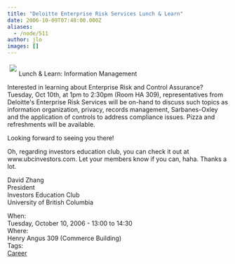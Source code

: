 ```yaml
---
title: "Deloitte Enterprise Risk Services Lunch & Learn"
date: 2006-10-09T07:48:00.000Z
aliases:
  - /node/511
author: jlo
images: []
---
```


<div class="field field-name-body field-type-text-with-summary field-label-hidden"><div class="field-items"><div class="field-item even"><p><img src="http://www.deloitte.com/dtt/cda/l10n/lid-1/img/site/firm_logo.gif" align="left" vspace="5" hspace="5"><br>
Lunch &amp; Learn: Information Management</p>
<p>Interested in learning about Enterprise Risk and Control Assurance?  Tuesday, Oct 10th, at 1pm to 2:30pm (Room HA 309), representatives from Deloitte&apos;s Enterprise Risk Services will be on-hand to discuss such topics as information organization, privacy, records management, Sarbanes-Oxley and the application of controls to address compliance issues.  Pizza and refreshments will be available.</p>
<p>Looking forward to seeing you there!</p>
<p>Oh, regarding investors education club, you can check it out at www.ubcinvestors.com. Let your members know if you can, haha. Thanks a lot. </p>
<p>David Zhang<br>
President<br>
Investors Education Club<br>
University of British Columbia</p>
</div></div></div><div class="field field-name-field-dates field-type-datetime field-label-above"><div class="field-label">When:&#xA0;</div><div class="field-items"><div class="field-item even"><span class="date-display-single">Tuesday, October 10, 2006 - <span class="date-display-range"><span class="date-display-start">13:00</span> to <span class="date-display-end">14:30</span></span></span></div></div></div><div class="field field-name-field-location field-type-text field-label-above"><div class="field-label">Where:&#xA0;</div><div class="field-items"><div class="field-item even">Henry Angus 309 (Commerce Building)</div></div></div>    <footer>
    <div class="field field-name-field-tags field-type-taxonomy-term-reference field-label-above"><div class="field-label">Tags:&#xA0;</div><div class="field-items"><div class="field-item even"><a href="/career">Career</a></div></div></div>      </footer>
